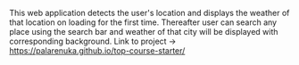 This web application detects the user's location and displays the weather of that location on loading for the first time. Thereafter user can search any place using the search bar and weather of that city will be displayed with corresponding background. Link to project -> https://palarenuka.github.io/top-course-starter/
